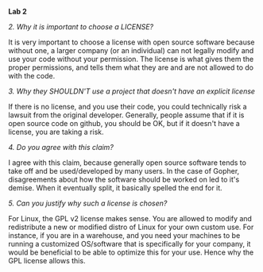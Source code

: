 **Lab 2**

*2. Why it is important to choose a LICENSE?*

It is very important to choose a license with open source software because without one,
a larger company (or an individual) can not legally modify and use your code without your
permission.  The license is what gives them the proper permissions, and tells them what they
are and are not allowed to do with the code.


*3. Why they SHOULDN'T use a project that doesn't have an explicit license*

If there is no license, and you use their code, you could technically risk a lawsuit from the
original developer.  Generally, people assume that if it is open source code on github, you should be
OK, but if it doesn't have a license, you are taking a risk.


*4. Do you agree with this claim?*

I agree with this claim, because generally open source software tends to take off and be used/developed
by many users.  In the case of Gopher, disagreements about how the software should be worked on led to
it's demise.  When it eventually split, it basically spelled the end for it.


*5. Can you justify why such a license is chosen?*

For Linux, the GPL v2 license makes sense.  You are allowed to modify and redistribute a new or modified
distro of Linux for your own custom use.  For instance, if you are in a warehouse, and you need your
machines to be running a customized OS/software that is specifically for your company, it would be beneficial
to be able to optimize this for your use.  Hence why the GPL license allows this.








